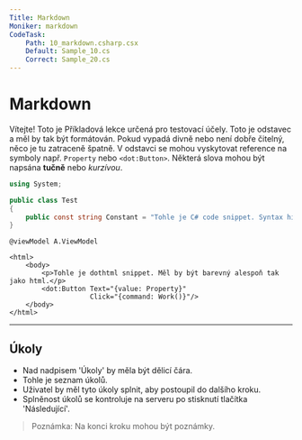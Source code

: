```yaml
---
Title: Markdown
Moniker: markdown
CodeTask: 
    Path: 10_markdown.csharp.csx
    Default: Sample_10.cs
    Correct: Sample_20.cs
---
```


# Markdown

Vítejte! Toto je Příkladová lekce určená pro testovací účely. Toto je odstavec a měl by tak být formátován. Pokud vypadá divně nebo není dobře čitelný, něco je tu zatraceně špatně. V odstavci se mohou vyskytovat reference na symboly např. `Property` nebo `<dot:Button>`. Některá slova mohou být napsána __tučně__ nebo _kurzívou_.

```csharp
using System;

public class Test
{
    public const string Constant = "Tohle je C# code snippet. Syntax highlighter by měl zdůraznit jeho strukturu.";
}
```

```dothtml
@viewModel A.ViewModel

<html>
    <body>
        <p>Tohle je dothtml snippet. Měl by být barevný alespoň tak jako html.</p>
        <dot:Button Text="{value: Property}"
                    Click="{command: Work()}"/>
    </body>
</html>
```

---

## Úkoly

- Nad nadpisem 'Úkoly' by měla být dělicí čára.
- Tohle je seznam úkolů.
- Uživatel by měl tyto úkoly splnit, aby postoupil do dalšího kroku.
- Splněnost úkolů se kontroluje na serveru po stisknutí tlačítka 'Následující'.

> Poznámka: Na konci kroku mohou být poznámky.